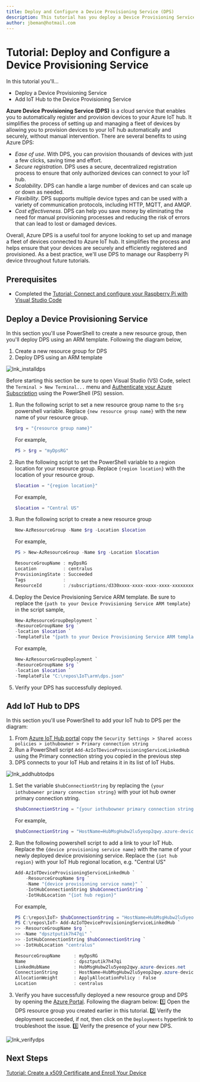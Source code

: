 ```yaml
---
title: Deploy and Configure a Device Provisioning Service (DPS)
description: This tutorial has you deploy a Device Provisioning Service and add IoT Hub to the Device Provisioning Service
author: jbeman@hotmail.com
---
```


# Tutorial: Deploy and Configure a Device Provisioning Service

In this tutorial you'll...

- Deploy a Device Provisioning Service
- Add IoT Hub to the Device Provisioning Service

**Azure Device Provisioning Service (DPS)** is a cloud service that enables you to automatically register and provision devices to your Azure IoT hub. It simplifies the process of setting up and managing a fleet of devices by allowing you to provision devices to your IoT hub automatically and securely, without manual intervention. There are several benefits to using Azure DPS:

- *Ease of use*. With DPS, you can provision thousands of devices with just a few clicks, saving time and effort.
- *Secure registration*. DPS uses a secure, decentralized registration process to ensure that only authorized devices can connect to your IoT hub.
- *Scalability*. DPS can handle a large number of devices and can scale up or down as needed.
- *Flexibility*. DPS supports multiple device types and can be used with a variety of communication protocols, including HTTP, MQTT, and AMQP.
- *Cost effectiveness*. DPS can help you save money by eliminating the need for manual provisioning processes and reducing the risk of errors that can lead to lost or damaged devices.

Overall, Azure DPS is a useful tool for anyone looking to set up and manage a fleet of devices connected to Azure IoT hub. It simplifies the process and helps ensure that your devices are securely and efficiently registered and provisioned. As a best practice, we'll use DPS to manage our Raspberry Pi device throughout future tutorials.

## Prerequisites

- Completed the [Tutorial: Connect and configure your Raspberry Pi with Visual Studio Code](tutorial-rasp-connect.md)

## Deploy a Device Provisioning Service

In this section you'll use PowerShell to create a new resource group, then you'll deploy DPS using an ARM template. Following the diagram below,

1. Create a new resource group for DPS
1. Deploy DPS using an ARM template

![lnk_installdps]

Before starting this section be sure to open Visual Studio (VS) Code, select the `Terminal > New Terminal...` menu and [Authenticate your Azure Subscription](howto-connecttoazure.md) using the PowerShell (PS) session.

1. Run the following script to set a new resource group name to the `$rg` powershell variable. Replace `{new resource group name}` with the new name of your resource group.

    ```powershell
    $rg = "{resource group name}"
    ```

    For example,

    ```powershell
    PS > $rg = "myDpsRG"
    ```

1. Run the following script to set the PowerShell variable to a region location for your resource group.  Replace `{region location}` with the location of your resource group.

    ```powershell
    $location = "{region location}"
    ```

    For example,

    ```powershell
    $location = "Central US"
    ```

1. Run the following script to create a new resource group

    ```powershell
    New-AzResourceGroup -Name $rg -Location $location
    ```

    For example,

    ```powershell
    PS > New-AzResourceGroup -Name $rg -Location $location

    ResourceGroupName : myDpsRG
    Location          : centralus
    ProvisioningState : Succeeded
    Tags              : 
    ResourceId        : /subscriptions/d330xxxx-xxxx-xxxx-xxxx-xxxxxxxxabda/resourceGroups/MessagingRG
    
    ```

1. Deploy the Device Provisioning Service ARM template. Be sure to replace the `{path to your Device Provisioning Service ARM template}` in the script sample,

    ```powershell
    New-AzResourceGroupDeployment `
    -ResourceGroupName $rg `
    -location $location `
    -TemplateFile "{path to your Device Provisioning Service ARM template}"
    ```

    For example,

    ```powershell
    New-AzResourceGroupDeployment `
    -ResourceGroupName $rg `
    -location $location `
    -TemplateFile "C:\repos\IoT\arm\dps.json"
    ```

1. Verify your DPS has successfully deployed.

## Add IoT Hub to DPS

In this section you'll use PowerShell to add your IoT hub to DPS per the diagram:

1. From [Azure IoT Hub portal](https://portal.azure.com) copy the `Security Settings > Shared access policies > iothubowner > Primary connection string`
1. Run a PowerShell script `Add-AzIoTDeviceProvisioningServiceLinkedHub` using the Primary connection string you copied in the previous step
1. DPS connects to your IoT Hub and retains it in its list of IoT Hubs.

![lnk_addhubtodps]

1. Set the variable `$hubConnectionString` by replacing the `{your iothubowner primary connection string}` with your iot hub owner primary connection string.

    ```powershell
    $hubConnectionString = "{your iothubowner primary connection string}"
    ```

    For example,

    ```powershell
    $hubConnectionString = "HostName=HubMsgHubw2lu5yeop2qwy.azure-devices.net;SharedAccessKeyName=service;SharedAccessKey=92/Vxxxxxxxxxxxx7mW4="
    ```

1. Run the following powershell script to add a link to your IoT Hub. Replace the `{device provisioning service name}` with the name of your newly deployed device provisioning service. Replace the `{iot hub region}` with your IoT Hub regional location, e.g. "Central US"

    ```powershell
    Add-AzIoTDeviceProvisioningServiceLinkedHub `
        -ResourceGroupName $rg `
        -Name "{device provisioning service name}" `
        -IotHubConnectionString $hubConnectionString `
        -IotHubLocation "{iot hub region}"
    ```

    For example,

    ```powershell
    PS C:\repos\IoT> $hubConnectionString = "HostName=HubMsgHubw2lu5yeop2qwy.azure-devices.net;SharedAccessKeyName=service;SharedAccessKey=92/Vxxxxxxxxxxxx7mW4="
    PS C:\repos\IoT> Add-AzIoTDeviceProvisioningServiceLinkedHub `
    >> -ResourceGroupName $rg `
    >> -Name "dpsztputik7h47qi" `
    >> -IotHubConnectionString $hubConnectionString `
    >> -IotHubLocation "centralus"
    
    ResourceGroupName     : myDpsRG
    Name                  : dpsztputik7h47qi
    LinkedHubName         : HubMsgHubw2lu5yeop2qwy.azure-devices.net
    ConnectionString      : HostName=HubMsgHubw2lu5yeop2qwy.azure-devices.net;SharedAccessKeyName=iothubowner;Shared                         AccessKey=****
    AllocationWeight      : ApplyAllocationPolicy : False
    Location              : centralus
    ```

1. Verify you have successfully deployed a new resource group and DPS by opening the [Azure Portal](https://portal.azure.com). Following the diagram below: 1️⃣ Open the DPS resource group you created earlier in this tutorial. 2️⃣ Verify the deployment succeeded, if not, then click on the `Deployments` hyperlink to troubleshoot the issue. 3️⃣ Verify the presence of your new DPS.

![lnk_verifydps]

## Next Steps

[Tutorial: Create a x509 Certificate and Enroll Your Device](tutorial-dpsx509deviceenrollment.md)

<!-- images -->

[lnk_installdps]: media/tutorial-deploydps/installdps.png
[lnk_addhubtodps]: media/tutorial-deploydps/addhubtodps.png
[lnk_verifydps]: media/tutorial-deploydps/verifydpsdeployment.png
